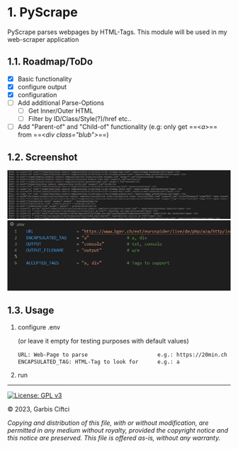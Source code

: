 # 1. PyScrape

PyScrape parses webpages by HTML-Tags. This module will be used in my web-scraper application

## 1.1. Roadmap/ToDo
- [x] Basic functionality
- [x] configure output
- [x] configuration
- [ ] Add additional Parse-Options 
  - [ ] Get Inner/Outer HTML
  - [ ] Filter by ID/Class/Style(?)/href etc..
- [ ] Add "Parent-of" and "Child-of" functionality (e.g: only get ==<*a*>== from ==<*div class="blub">*==)

## 1.2. Screenshot
![Output](screen1.jpg)
![](screen2%20.jpg)
## 1.3. Usage

1. configure .env
  
    (or leave it empty for testing purposes with default values) 
    ```
    URL: Web-Page to parse                      e.g.: https://20min.ch
    ENCAPSULATED_TAG: HTML-Tag to look for      e.g.: a
   ``` 
2. run


---
 [![License: GPL v3](https://img.shields.io/badge/License-GPLv3-blue.svg)](https://www.gnu.org/licenses/gpl-3.0) 
 
 :copyright: 2023, Garbis Ciftci 
    
*Copying and distribution of this file, with or without modification, are permitted in any medium 
without royalty, provided the copyright notice and this notice are preserved. This file is offered 
as-is, without any warranty.*
    